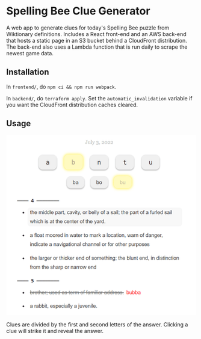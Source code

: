 # Spelling Bee Clue Generator

A web app to generate clues for today's Spelling Bee puzzle from Wiktionary definitions. Includes a React front-end and an AWS back-end that hosts a static page in an S3 bucket behind a CloudFront distribution. The back-end also uses a Lambda function that is run daily to scrape the newest game data.

## Installation

In `frontend/`, do `npm ci && npm run webpack`. 

In `backend/`, do `terraform apply`. Set the `automatic_invalidation` variable if you want the CloudFront distribution caches cleared.

## Usage

![screenshot](screenshot.png)

Clues are divided by the first and second letters of the answer. Clicking a clue will strike it and reveal the answer.
